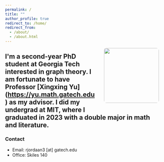 ```yaml
---
permalink: /
title: ""
author_profile: true
redirect_to: /home/
redirect_from: 
  - /about/
  - /about.html
---
```


<img src="/images/pic.png" width="180px" style="float: right; margin-left: 25px; margin-bottom: 15px; border-radius: 8px;" />

I'm a second-year PhD student at Georgia Tech interested in graph theory. I am fortunate to have Professor [Xingxing Yu] (https://yu.math.gatech.edu) as my advisor. I did my undergrad at MIT, where I graduated in 2023 with a double major in math and literature. 
---


### Contact

- Email: rjordaan3 \[at\] gatech.edu
- Office: Skiles 140

